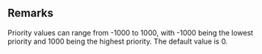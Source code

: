 ## Remarks  
 Priority values can range from -1000 to 1000, with -1000 being             the lowest priority and 1000 being the highest priority. The             default value is 0.